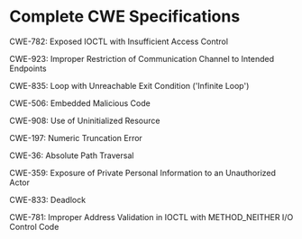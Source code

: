 

# Complete CWE Specifications

CWE-782: Exposed IOCTL with Insufficient Access Control

CWE-923: Improper Restriction of Communication Channel to Intended Endpoints

CWE-835: Loop with Unreachable Exit Condition ('Infinite Loop')

CWE-506: Embedded Malicious Code

CWE-908: Use of Uninitialized Resource

CWE-197: Numeric Truncation Error

CWE-36: Absolute Path Traversal

CWE-359: Exposure of Private Personal Information to an Unauthorized Actor

CWE-833: Deadlock

CWE-781: Improper Address Validation in IOCTL with METHOD_NEITHER I/O Control Code